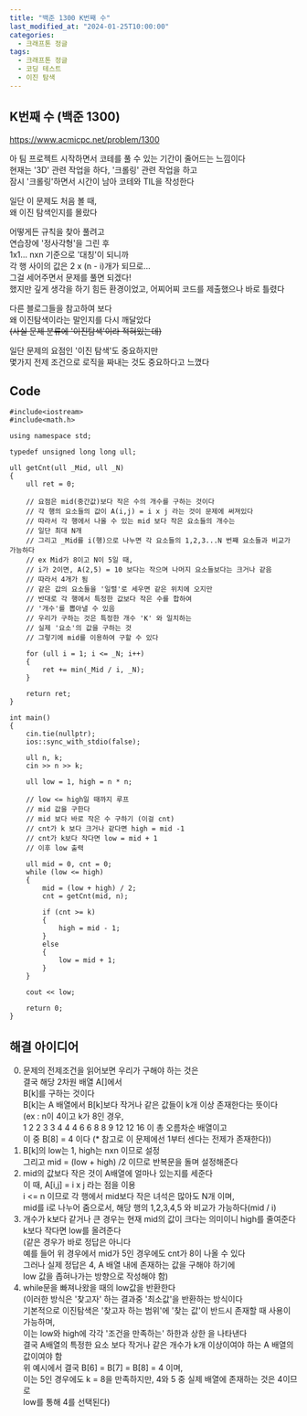 ```yaml
---
title: "백준 1300 K번째 수"
last_modified_at: "2024-01-25T10:00:00"
categories:
  - 크래프톤 정글
tags:
  - 크래프톤 정글
  - 코딩 테스트
  - 이진 탐색
---
```


## K번째 수 (백준 1300)
 <https://www.acmicpc.net/problem/1300><br>

 아 팀 프로젝트 시작하면서 코테를 풀 수 있는 기간이 줄어드는 느낌이다<br>
 현재는 '3D' 관련 작업을 하다, '크롤링' 관련 작업을 하고<br>
 잠시 '크롤링'하면서 시간이 남아 코테와 TIL을 작성한다<br>

 일단 이 문제도 처음 볼 때,<br>
 왜 이진 탐색인지를 몰랐다<br>

 어떻게든 규칙을 찾아 풀려고<br>
 연습장에 '정사각형'을 그린 후<br>
 1x1... nxn 기준으로 '대칭'이 되니까<br>
 각 행 사이의 값은 2 x (n - i)개가 되므로...<br>
 그걸 세어주면서 문제를 풀면 되겠다!<br>
 했지만 깊게 생각을 하기 힘든 환경이었고, 어찌어찌 코드를 제출했으나 바로 틀렸다<br>

 다른 블로그들을 참고하여 보다<br>
 왜 이진탐색이라는 말인지를 다시 깨달았다<br>
 ~~(사실 문제 분류에 '이진탐색'이라 적혀있는데)~~<br>

 일단 문제의 요점인 '이진 탐색'도 중요하지만<br>
 몇가지 전제 조건으로 로직을 짜내는 것도 중요하다고 느꼈다<br>
 

  
## Code
```
#include<iostream>
#include<math.h>

using namespace std;

typedef unsigned long long ull;

ull getCnt(ull _Mid, ull _N)
{
	ull ret = 0;

	// 요점은 mid(중간값)보다 작은 수의 개수를 구하는 것이다
	// 각 행의 요소들의 값이 A(i,j) = i x j 라는 것이 문제에 써져있다
	// 따라서 각 행에서 나올 수 있는 mid 보다 작은 요소들의 개수는
	// 일단 최대 N개
	// 그리고 _Mid를 i(행)으로 나누면 각 요소들의 1,2,3...N 번쨰 요소들과 비교가 가능하다
	// ex Mid가 8이고 N이 5일 때,
	// i가 2이면, A(2,5) = 10 보다는 작으며 나머지 요소들보다는 크거나 같음
	// 따라서 4개가 됨
	// 같은 값의 요소들을 '일렬'로 세우면 같은 위치에 오지만
	// 반대로 각 행에서 특정한 값보다 작은 수를 합하여
	// '개수'를 뽑아낼 수 있음
	// 우리가 구하는 것은 특정한 개수 'K' 와 일치하는
	// 실제 '요소'의 값을 구하는 것
	// 그렇기에 mid를 이용하여 구할 수 있다

	for (ull i = 1; i <= _N; i++)
	{
		ret += min(_Mid / i, _N);
	}

	return ret;
}

int main()
{
	cin.tie(nullptr);
	ios::sync_with_stdio(false);

	ull n, k;
	cin >> n >> k;

	ull low = 1, high = n * n;

	// low <= high일 때까지 루프
	// mid 값을 구한다
	// mid 보다 바로 작은 수 구하기 (이걸 cnt)
	// cnt가 k 보다 크거나 같다면 high = mid -1
	// cnt가 k보다 작다면 low = mid + 1
	// 이후 low 출력

	ull mid = 0, cnt = 0;
	while (low <= high)
	{
		mid = (low + high) / 2;
		cnt = getCnt(mid, n);

		if (cnt >= k)
		{
			high = mid - 1;
		}
		else
		{
			low = mid + 1;
		}
	}

	cout << low;

	return 0;
}
```

## 해결 아이디어
 0. 문제의 전제조건을 읽어보면 우리가 구해야 하는 것은<br>
    결국 해당 2차원 배열 A[]에서<br>
	B[k]를 구하는 것이다<br>
	B[k]는 A 배열에서 B[k]보다 작거나 같은 값들이 k개 이상 존재한다는 뜻이다<br>
	(ex : n이 4이고 k가 8인 경우,<br>
	1 2 2 3 3 4 4 4 6 6 8 8 9 12 12 16 이 총 오름차순 배열이고<br>
	이 중 B[8] = 4 이다 (* 참고로 이 문제에선 1부터 센다는 전제가 존재한다))<br>
 1. B[k]의 low는 1, high는 nxn 이므로 설정<br>
    그리고 mid = (low + high) /2 이므로 반복문을 돌며 설정해준다<br>
 2. mid의 값보다 작은 것이 A배열에 얼마나 있는지를 세준다<br>
    이 때, A[i,j] = i x j 라는 점을 이용<br>
	i <= n 이므로 각 행에서 mid보다 작은 녀석은 많아도 N개 이며,<br>
	mid를 i로 나누어 줌으로서, 해당 행의 1,2,3,4,5 와 비교가 가능하다(mid / i)<br>
 3. 개수가 k보다 같거나 큰 경우는 현재 mid의 값이 크다는 의미이니 high를 줄여준다<br>
    k보다 작다면 low를 올려준다<br>
    (같은 경우가 바로 정답은 아니다<br>
	 예를 들어 위 경우에서 mid가 5인 경우에도 cnt가 8이 나올 수 있다<br>
	 그러나 실제 정답은 4, A 배열 내에 존재하는 값을 구해야 하기에<br>
	 low 값을 좁혀나가는 방향으로 작성해야 함)<br>
 4. while문을 빠져나왔을 때의 low값을 반환한다<br>
    (이러한 방식은 '찾고자' 하는 결과중 '최소값'을 반환하는 방식이다<br>
	 기본적으로 이진탐색은 '찾고자 하는 범위'에 '찾는 값'이 반드시 존재할 때 사용이 가능하며,<br>
	 이는 low와 high에 각각 '조건을 만족하는' 하한과 상한 을 나타낸다<br>
	 결국 A배열의 특정한 요소 보다 작거나 같은 개수가 k개 이상이여야 하는 A 배열의 값이여야 함<br>
	 위 예시에서 결국 B[6] = B[7] = B[8] = 4 이며,<br>
	 이는 5인 경우에도 k = 8을 만족하지만, 4와 5 중 실제 배열에 존재하는 것은 4이므로<br>
	 low를 통해 4를 선택된다)
